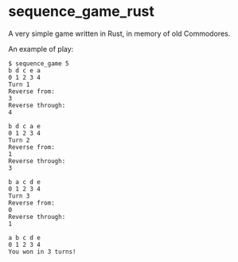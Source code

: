 # sequence_game_rust
A very simple game written in Rust, in memory of old Commodores.

An example of play:

```
$ sequence_game 5
b d c e a
0 1 2 3 4
Turn 1
Reverse from:
3
Reverse through:
4

b d c a e
0 1 2 3 4
Turn 2
Reverse from:
1
Reverse through:
3

b a c d e
0 1 2 3 4
Turn 3
Reverse from:
0
Reverse through:
1

a b c d e
0 1 2 3 4
You won in 3 turns!
```
